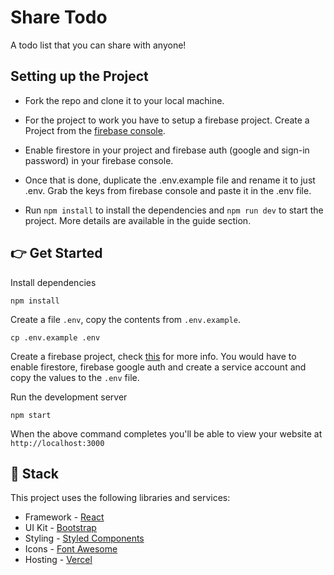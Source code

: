 # Share Todo
A todo list that you can share with anyone!

## Setting up the Project

- Fork the repo and clone it to your local machine.
- For the project to work you have to setup a firebase project.
  Create a Project from the [firebase console](https://console.firebase.google.com/).

- Enable firestore in your project and firebase auth (google and sign-in password) in your firebase console.
- Once that is done, duplicate the .env.example file and rename it to just .env. Grab the keys from firebase console and paste it in the .env file.
- Run `npm install` to install the dependencies and `npm run dev` to start the project. More details are available in the guide section.

## 👉 Get Started

Install dependencies

```
npm install
```

Create a file `.env`, copy the contents from `.env.example`.

```
cp .env.example .env
```
Create a firebase project, check [this](https://www.notion.so/Divjoy-Firebase-Guide-3c64683bcf7b4b0693b80e06d67c9ee0) for more info. 
You would have to enable firestore, firebase google auth and create a service account and copy the values to the `.env` file.

Run the development server

```
npm start
```

When the above command completes you'll be able to view your website at `http://localhost:3000`

## 🥞 Stack

This project uses the following libraries and services:

- Framework - [React](https://reactjs.org)
- UI Kit - [Bootstrap](https://getbootstrap.com/)
- Styling - [Styled Components](https://styled-components.com/)
- Icons - [Font Awesome](https://fontawesome.com/)
- Hosting - [Vercel](https://vercel.com)


